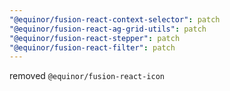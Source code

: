 ```yaml
---
"@equinor/fusion-react-context-selector": patch
"@equinor/fusion-react-ag-grid-utils": patch
"@equinor/fusion-react-stepper": patch
"@equinor/fusion-react-filter": patch
---
```


removed `@equinor/fusion-react-icon`
